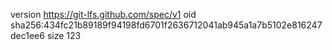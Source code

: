 version https://git-lfs.github.com/spec/v1
oid sha256:434fc21b89189f94198fd6701f2636712041ab945a1a7b5102e816247dec1ee6
size 123
